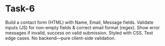 # Task-6
Build a contact form (HTML) with Name, Email, Message fields. Validate inputs (JS) for non-empty fields & correct email format (regex). Show error messages if invalid, success on valid submission. Styled with CSS. Test edge cases. No backend—pure client-side validation.
